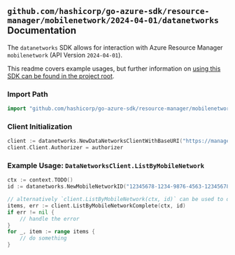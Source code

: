 
## `github.com/hashicorp/go-azure-sdk/resource-manager/mobilenetwork/2024-04-01/datanetworks` Documentation

The `datanetworks` SDK allows for interaction with Azure Resource Manager `mobilenetwork` (API Version `2024-04-01`).

This readme covers example usages, but further information on [using this SDK can be found in the project root](https://github.com/hashicorp/go-azure-sdk/tree/main/docs).

### Import Path

```go
import "github.com/hashicorp/go-azure-sdk/resource-manager/mobilenetwork/2024-04-01/datanetworks"
```


### Client Initialization

```go
client := datanetworks.NewDataNetworksClientWithBaseURI("https://management.azure.com")
client.Client.Authorizer = authorizer
```


### Example Usage: `DataNetworksClient.ListByMobileNetwork`

```go
ctx := context.TODO()
id := datanetworks.NewMobileNetworkID("12345678-1234-9876-4563-123456789012", "example-resource-group", "mobileNetworkName")

// alternatively `client.ListByMobileNetwork(ctx, id)` can be used to do batched pagination
items, err := client.ListByMobileNetworkComplete(ctx, id)
if err != nil {
	// handle the error
}
for _, item := range items {
	// do something
}
```

